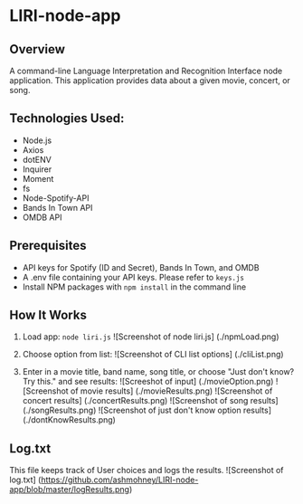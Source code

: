 # LIRI-node-app

## Overview

A command-line Language Interpretation and Recognition Interface node application. This application provides data about a given movie, concert, or song. 

## Technologies Used: 

* Node.js
* Axios
* dotENV  
* Inquirer
* Moment
* fs
* Node-Spotify-API
* Bands In Town API
* OMDB API

## Prerequisites

* API keys for Spotify (ID and Secret), Bands In Town, and OMDB
* A .env file containing your API keys. Please refer to ```keys.js``` 
* Install NPM packages with ```npm install``` in the command line

## How It Works

1. Load app: ```node liri.js```
    ![Screenshot of node liri.js] (./npmLoad.png)

2. Choose option from list: 
    ![Screenshot of CLI list options] (./cliList.png)

3. Enter in a movie title, band name, song title, or choose "Just don't know? Try this." and see results:
    ![Screeshot of input] (./movieOption.png)
    ![Screenshot of movie results] (./movieResults.png)
    ![Screenshot of concert results] (./concertResults.png)
    ![Screenshot of song results] (./songResults.png)
    ![Screenshot of just don't know option results] (./dontKnowResults.png)

## Log.txt
This file keeps track of User choices and logs the results.
    ![Screenshot of log.txt] 
    (https://github.com/ashmohney/LIRI-node-app/blob/master/logResults.png)



    


